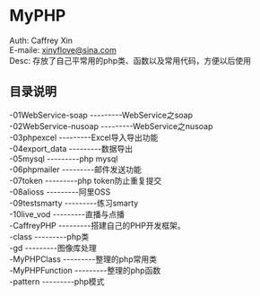 # MyPHP

Auth: Caffrey Xin<br>
E-maile: xinyflove@sina.com<br>
Desc: 存放了自己平常用的php类、函数以及常用代码，方便以后使用<br>

## 目录说明
-01WebService-soap    ---------WebService之soap<br>
-02WebService-nusoap  ---------WebService之nusoap<br>
-03phpexcel           ---------Excel导入导出功能<br>
-04export_data         ---------数据导出<br>
-05mysql      ---------php mysql<br>
-06phpmailer          ---------邮件发送功能<br>
-07token          ---------php token防止重复提交<br>
-08alioss           ---------阿里OSS<br>
-09testsmarty          ---------练习smarty<br>
-10live_vod          ---------直播与点播<br>
-CaffreyPHP         ---------搭建自己的PHP开发框架。<br>
-class         ---------php类<br>
-gd         ---------图像库处理<br>
-MyPHPClass         ---------整理的php常用类<br>
-MyPHPFunction      ---------整理的php函数<br>
-pattern      ---------php模式<br>



